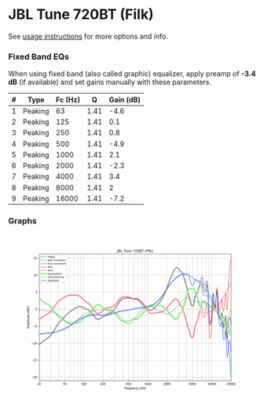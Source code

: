 # JBL Tune 720BT (Filk)
See [usage instructions](https://github.com/jaakkopasanen/AutoEq#usage) for more options and info.

### Fixed Band EQs
When using fixed band (also called graphic) equalizer, apply preamp of **-3.4 dB** (if available) and set gains manually with these parameters.

|   # | Type    |   Fc (Hz) |    Q |   Gain (dB) |
|-----|---------|-----------|------|-------------|
|   1 | Peaking |        63 | 1.41 |        -4.6 |
|   2 | Peaking |       125 | 1.41 |         0.1 |
|   3 | Peaking |       250 | 1.41 |         0.8 |
|   4 | Peaking |       500 | 1.41 |        -4.9 |
|   5 | Peaking |      1000 | 1.41 |         2.1 |
|   6 | Peaking |      2000 | 1.41 |        -2.3 |
|   7 | Peaking |      4000 | 1.41 |         3.4 |
|   8 | Peaking |      8000 | 1.41 |         2   |
|   9 | Peaking |     16000 | 1.41 |        -7.2 |

### Graphs
![](./JBL%20Tune%20720BT%20(Filk).png)
